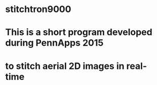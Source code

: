 # stitchtron9000
# This is a short program developed during PennApps 2015 
# to stitch aerial 2D images in real-time
